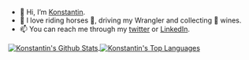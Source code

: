 
- 👋 Hi, I’m [Konstantin](https://nslibrary01.blob.core.windows.net/ns-audio/konstantin_ru.mp3).
- 💞️ I love riding horses 🐎, driving my Wrangler and collecting 🍷 wines.
- 📫 You can reach me through my [twitter](https://twitter.com/tinovyatkin) or [LinkedIn](https://www.linkedin.com/in/tinovyatkin/).

<a target=_blank href="https://github.com/tinovyatkin">
  <img align="center" alt="Konstantin's Github Stats" src="https://github-readme-stats.vercel.app/api?username=tinovyatkin&show_icons=true&theme=github_dark&count_private=true&hide_border=true"/>
</a>
<a target=_blank href="https://github.com/tinovyatkin">
  <img align="center" alt="Konstantin's Top Languages" src="https://github-readme-stats.vercel.app/api/top-langs/?username=tinovyatkin&theme=github_dark&layout=compact&hide=EJS&hide_border=true"/>
</a>

